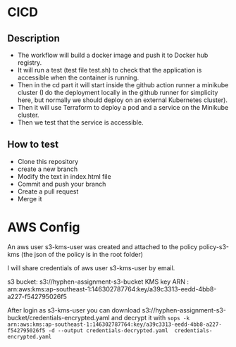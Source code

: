 # CICD

## Description
- The workflow will build a docker image and push it to Docker hub registry.
- It will run a test (test file test.sh) to check that the application is accessible when the container is running.
- Then in the cd part it will start inside the github action runner a minikube cluster (I do the deployment locally in the github runner for simplicity here, but normally we should deploy on an external Kubernetes cluster).
- Then it will use Terraform to deploy a pod and a service on the Minikube cluster.
- Then we test that the service is accessible.

## How to test
- Clone this repository
- create a new branch
- Modify the text in index.html file
- Commit and push your branch
- Create a pull request
- Merge it


# AWS Config

An aws user s3-kms-user was created and attached to the policy policy-s3-kms (the json of the policy is in the root folder) 

I will share credentials of aws user s3-kms-user by email.

s3 bucket: s3://hyphen-assignment-s3-bucket
KMS key ARN : arn:aws:kms:ap-southeast-1:146302787764:key/a39c3313-eedd-4bb8-a227-f542795026f5

After login as s3-kms-user you can download s3://hyphen-assignment-s3-bucket/credentials-encrypted.yaml and decrypt it with
``` sops -k arn:aws:kms:ap-southeast-1:146302787764:key/a39c3313-eedd-4bb8-a227-f542795026f5 -d --output credentials-decrypted.yaml  credentials-encrypted.yaml ```